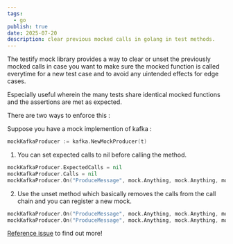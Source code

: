 ```yaml
---
tags:
  - go
publish: true
date: 2025-07-20
description: clear previous mocked calls in golang in test methods.
---
```


The testify mock library provides a way to clear or unset the previously mocked calls in case you want to 
make sure the mocked function is called everytime for a new test case and to avoid any uintended effects
for edge cases.

Especially useful wherein the many tests share identical mocked functions and the assertions 
are met as expected. 

There are two ways to enforce this : 

Suppose you have a mock implemention of kafka : 

```go
mockKafkaProducer := kafka.NewMockProducer(t)
```

1. You can set expected calls to nil before calling the method.
```go
mockKafkaProducer.ExpectedCalls = nil
mockKafkaProducer.Calls = nil
mockKafkaProducer.On("ProduceMessage", mock.Anything, mock.Anything, mock.Anything).Times(1).Once()
```

2. Use the unset method which basically removes the calls from the call chain and you can register a 
new mock.
```go
mockKafkaProducer.On("ProduceMessage", mock.Anything, mock.Anything, mock.Anything).Unset()
mockKafkaProducer.On("ProduceMessage", mock.Anything, mock.Anything, mock.Anything).Times(1).Once()
```

[Reference issue](https://github.com/stretchr/testify/issues/558) to find out more!